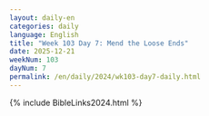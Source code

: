 ```yaml
---
layout: daily-en
categories: daily
language: English
title: "Week 103 Day 7: Mend the Loose Ends"
date: 2025-12-21
weekNum: 103
dayNum: 7
permalink: /en/daily/2024/wk103-day7-daily.html
---
```



{% include BibleLinks2024.html %}

